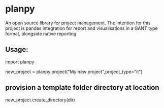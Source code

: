<h1>planpy</h1>

An open source library for project management. The intention for this project is pandas integration for report and visualisations in a GANT type format, alongside native reporting


<h2>Usage:</h2>


import planpy

new_project = planpy.project("My new project",project_type="it")


<h2>provision a template folder directory at location</h2>
new_project.create_directory(dir)



